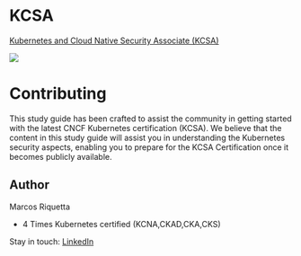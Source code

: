 # KCSA
[Kubernetes and Cloud Native Security Associate (KCSA)](https://training.linuxfoundation.org/certification/kubernetes-and-cloud-native-security-associate-kcsa/)

![](https://training.linuxfoundation.org/wp-content/uploads/2023/01/kcsa_badge_new-300x300.png)

# Contributing
This study guide has been crafted to assist the community in getting started with the latest CNCF Kubernetes certification (KCSA).
We believe that the content in this study guide will assist you in understanding the Kubernetes security aspects, enabling you to prepare for the KCSA Certification once it becomes publicly available.


## Author
Marcos Riquetta
- 4 Times Kubernetes certified (KCNA,CKAD,CKA,CKS) 

Stay in touch: [LinkedIn](https://www.linkedin.com/in/riquetta/)
